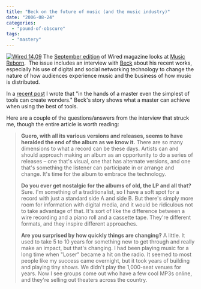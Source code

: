 ```yaml
---
title: "Beck on the future of music (and the music industry)"
date: "2006-08-24"
categories: 
  - "pound-of-obscure"
tags: 
  - "mastery"
---
```


[![Wired 14.09](images/sm14_09.jpg "Wired 14.09")](http://wired.com/wired/ "Wired 14.09") The [September edition](http://wired.com/wired/archive/14.09/ "Wired Magazine Issue 14.09") of Wired magazine looks at [Music Reborn](http://wired.com/wired/archive/14.09/musicintro.html "Wired 14.09: Music Reborn").  The issue includes an interview with [Beck](http://en.wikipedia.org/wiki/Beck "Beck - Wikipedia, the free encyclopedia") about his recent works, especially his use of digital and social networking technology to change the nature of how audiences experience music and the business of how music is distributed.

In a [recent post](http://nsl.gbrettmiller.com/2006/tools-do-not-a-master-make "Tools do not a master make") I wrote that "in the hands of a master even the simplest of tools can create wonders." Beck's story shows what a master can achieve when using the best of tools.

Here are a couple of the questions/answers from the interview that struck me, though the entire article is worth reading:

> **Guero, with all its various versions and releases, seems to have heralded the end of the album as we know it.** There are so many dimensions to what a record can be these days. Artists can and should approach making an album as an opportunity to do a series of releases – one that's visual, one that has alternate versions, and one that's something the listener can participate in or arrange and change. It's time for the album to embrace the technology.
> 
> **Do you ever get nostalgic for the albums of old, the LP and all that?** Sure. I'm something of a traditionalist, so I have a soft spot for a record with just a standard side A and side B. But there's simply more room for information with digital media, and it would be ridiculous not to take advantage of that. It's sort of like the difference between a wire recording and a piano roll and a cassette tape. They're different formats, and they inspire different approaches.
> 
> **Are you surprised by how quickly things are changing?** A little. It used to take 5 to 10 years for something new to get through and really make an impact, but that's changing. I had been playing music for a long time when "Loser" became a hit on the radio. It seemed to most people like my success came overnight, but it took years of building and playing tiny shows. We didn't play the 1,000-seat venues for years. Now I see groups come out who have a few cool MP3s online, and they're selling out theaters across the country.
